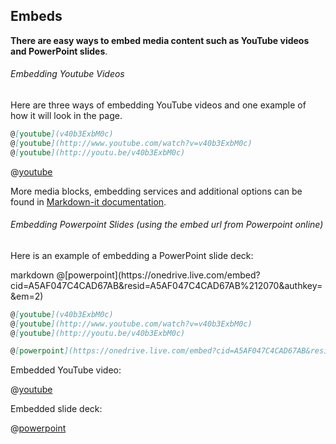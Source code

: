 ## Embeds

**There are easy ways to embed media content such as YouTube videos and PowerPoint slides**.

###### Embedding Youtube Videos

Here are three ways of embedding YouTube videos and one example of how it will look in the page.

<!-- We use outputBox.md instead of codeAndOuput.md as boilerplate, because there are 3 ways to code vs 1 example -->
<include src="outputBox.md" boilerplate >
<span id="code">

```markdown
@[youtube](v40b3ExbM0c)
@[youtube](http://www.youtube.com/watch?v=v40b3ExbM0c)
@[youtube](http://youtu.be/v40b3ExbM0c)
```
</span>
<span id="output">

@[youtube](v40b3ExbM0c)
</span>
</include>

More media blocks, embedding services and additional options can be found in [Markdown-it documentation](https://github.com/rotorz/markdown-it-block-embed).

###### Embedding Powerpoint Slides (using the embed url from Powerpoint online)

Here is an example of embedding a PowerPoint slide deck:

<include src="codeAndOutput.md" boilerplate >
<variable name="highlightStyle">markdown</variable>
<variable name="code">
@[powerpoint](https://onedrive.live.com/embed?cid=A5AF047C4CAD67AB&resid=A5AF047C4CAD67AB%212070&authkey=&em=2)
</variable>
</include>

<span id="short" class="d-none">

```markdown
@[youtube](v40b3ExbM0c)
@[youtube](http://www.youtube.com/watch?v=v40b3ExbM0c)
@[youtube](http://youtu.be/v40b3ExbM0c)

@[powerpoint](https://onedrive.live.com/embed?cid=A5AF047C4CAD67AB&resid=A5AF047C4CAD67AB%212070&authkey=&em=2)
```
</span>

<span id="examples" class="d-none">

Embedded YouTube video:

@[youtube](v40b3ExbM0c)

Embedded slide deck:

@[powerpoint](https://onedrive.live.com/embed?cid=A5AF047C4CAD67AB&resid=A5AF047C4CAD67AB%212070&authkey=&em=2)

</span>
